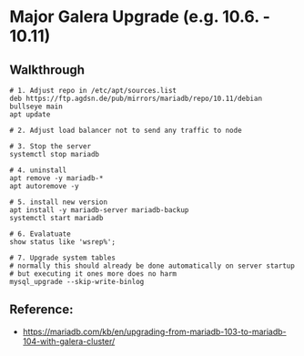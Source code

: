 # Major Galera Upgrade (e.g. 10.6. - 10.11) 

## Walkthrough 

```
# 1. Adjust repo in /etc/apt/sources.list 
deb https://ftp.agdsn.de/pub/mirrors/mariadb/repo/10.11/debian bullseye main
apt update 

# 2. Adjust load balancer not to send any traffic to node 

# 3. Stop the server 
systemctl stop mariadb 

# 4. uninstall 
apt remove -y mariadb-*
apt autoremove -y 

# 5. install new version 
apt install -y mariadb-server mariadb-backup 
systemctl start mariadb 

# 6. Evalatuate
show status like 'wsrep%';

# 7. Upgrade system tables
# normally this should already be done automatically on server startup 
# but executing it ones more does no harm 
mysql_upgrade --skip-write-binlog 

```

## Reference:

  * https://mariadb.com/kb/en/upgrading-from-mariadb-103-to-mariadb-104-with-galera-cluster/
